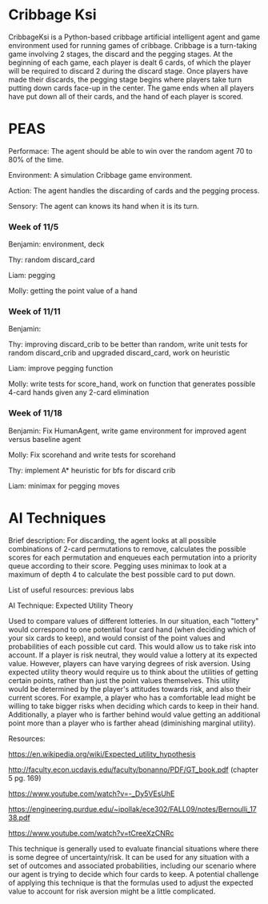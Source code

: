 # Cribbage Ksi
CribbageKsi is a Python-based cribbage artificial intelligent agent and game environment used for running games of cribbage. Cribbage is a turn-taking game involving 2 stages, the discard and the pegging stages. At the beginning of each game, each player is dealt 6 cards, of which the player will be required to discard 2 during the discard stage. Once players have made their discards, the pegging stage begins where players take turn putting down cards face-up in the center. The game ends when all players have put down all of their cards, and the hand of each player is scored. 

# PEAS

Performace: The agent should be able to win over the random agent 70 to 80% of the time. 

Environment: A simulation Cribbage game environment.

Action: The agent handles the discarding of cards and the pegging process.

Sensory: The agent can knows its hand when it is its turn.


### Week of 11/5

Benjamin: environment, deck

Thy: random discard_card

Liam: pegging

Molly: getting the point value of a hand

### Week of 11/11

Benjamin:

Thy: improving discard_crib to be better than random, write unit tests for random discard_crib and upgraded discard_card, work on heuristic

Liam: improve pegging function

Molly: write tests for score_hand, work on function that generates possible 4-card hands given any 2-card elimination

### Week of 11/18

Benjamin: Fix HumanAgent, write game environment for improved agent versus baseline agent

Molly: Fix scorehand and write tests for scorehand

Thy: implement A* heuristic for bfs for discard crib

Liam: minimax for pegging moves

# AI Techniques

Brief description: For discarding, the agent looks at all possible combinations of 2-card permutations to remove, calculates the possible scores for each permutation and enqueues each permutation into a priority queue according to their score. Pegging uses minimax to look at a maximum of depth 4 to calculate the best possible card to put down. 

List of useful resources: previous labs

AI Technique: Expected Utility Theory

Used to compare values of different lotteries. In our situation, each "lottery" would correspond to one potential four card hand (when deciding which of your six cards to keep), and would consist of the point values and probabilities of each possible cut card. This would allow us to take risk into account. If a player is risk neutral, they would value a lottery at its expected value. However, players can have varying degrees of risk aversion. Using expected utility theory would require us to think about the utilities of getting certain points, rather than just the point values themselves. This utility would be determined by the player's attitudes towards risk, and also their current scores. For example, a player who has a comfortable lead might be willing to take bigger risks when deciding which cards to keep in their hand. Additionally, a player who is farther behind would value getting an additional point more than a player who is farther ahead (diminishing marginal utility).

Resources:

https://en.wikipedia.org/wiki/Expected_utility_hypothesis

http://faculty.econ.ucdavis.edu/faculty/bonanno/PDF/GT_book.pdf    (chapter 5 pg. 169)

https://www.youtube.com/watch?v=-_Dy5VEsUhE

https://engineering.purdue.edu/~ipollak/ece302/FALL09/notes/Bernoulli_1738.pdf

https://www.youtube.com/watch?v=tCreeXzCNRc

This technique is generally used to evaluate financial situations where there is some degree of uncertainty/risk. It can be used for any situation with a set of outcomes and associated probabilities, including our scenario where our agent is trying to decide which four cards to keep. A potential challenge of applying this technique is that the formulas used to adjust the expected value to account for risk aversion might be a little complicated.


